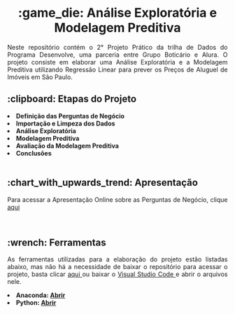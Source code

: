 <h1 align="center"> :game_die: Análise Exploratória e Modelagem Preditiva </h1>

<p align="justify">
  Neste repositório contém o 2° Projeto Prático da trilha de Dados do Programa Desenvolve, uma parceria entre Grupo Boticário e Alura. O projeto consiste em elaborar uma Análise Exploratória e a Modelagem Preditiva utilizando Regressão Linear para prever os Preços de Aluguel de Imóveis em São Paulo.
<br>

<h2 align="left"> :clipboard: Etapas do Projeto </h2>

<li> <b> Definição das Perguntas de Negócio </b> </li>
<li> <b> Importação e Limpeza dos Dados </b> </li>
<li> <b> Análise Exploratória</b> </li>
<li> <b> Modelagem Preditiva</b> </li>
<li> <b> Avaliação da Modelagem Preditiva</b> </li>
<li> <b> Conclusões</b> </li>

<br>

<h2 align="left"> :chart_with_upwards_trend: Apresentação </h2>

<p align="justify">
Para acessar a Apresentação Online sobre as Perguntas de Negócio, clique <a href= https://docs.google.com/presentation/d/18W6Nri03U4sgv-YEu71SqvPcctIEby9NCJSNY-cUPw4/edit?usp=sharing=sharing>aqui </a> 
</p>

<br>

<h2 align="left"> :wrench: Ferramentas </h2>

<p align="justify"> 
As ferramentas utilizadas para a elaboração do projeto estão listadas abaixo, mas não há a necessidade de baixar o repositório para acessar o projeto, basta clicar <a href=https://github.com/GabrielUruga/RegressaoLinear/blob/main/Projeto%20Pr%C3%A1tico%202.ipynb> aqui </a> ou baixar o <a href=https://code.visualstudio.com/> Visual Studio Code </a> e abrir o arquivos nele.
  
  
  <li> <b> Anaconda: <a href= https://www.anaconda.com/download> Abrir </a> </b></li>
  <li> <b> Python:  <a href=https://www.python.org/> Abrir </a> </b> </li>
</p>
